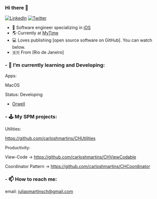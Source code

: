 ### Hi there 👋

<p align="left">
<a href="https://www.linkedin.com/in/carloshenriquemartins/">
<img src="https://img.shields.io/badge/-LinkedIn-%233781da" alt="LinkedIn"/></a> 
<a href="https://twitter.com/ocaiquemartins">
<img src="https://img.shields.io/badge/-Twitter-%231DA1F2" alt="Twitter" /></a>
</p>

* 📱 Software engineer specializing in [iOS](https://www.apple.com/ios/)
* 🌎 Currently at [MyTime](https://www.mytime.com)
* 💻 Loves publishing [open source software on GitHub]. You can watch below.
* 🇧🇷 From [Rio de Janeiro]

### - 🌱 I’m currently learning and Developing: 

Apps:

MacOS

Status: Developing
- [Orwell](https://github.com/carloshmartins/Orwell)

### - 🕹 My SPM projects:

Utilities:

https://github.com/carloshmartins/CHUtilities

Productivity:

View-Code -> https://github.com/carloshmartins/CHViewCodable

Coordinator Pattern -> https://github.com/carloshmartins/CHCoordinator

### - 📫 How to reach me:
email: juliaomartinsch@gmail.com 
